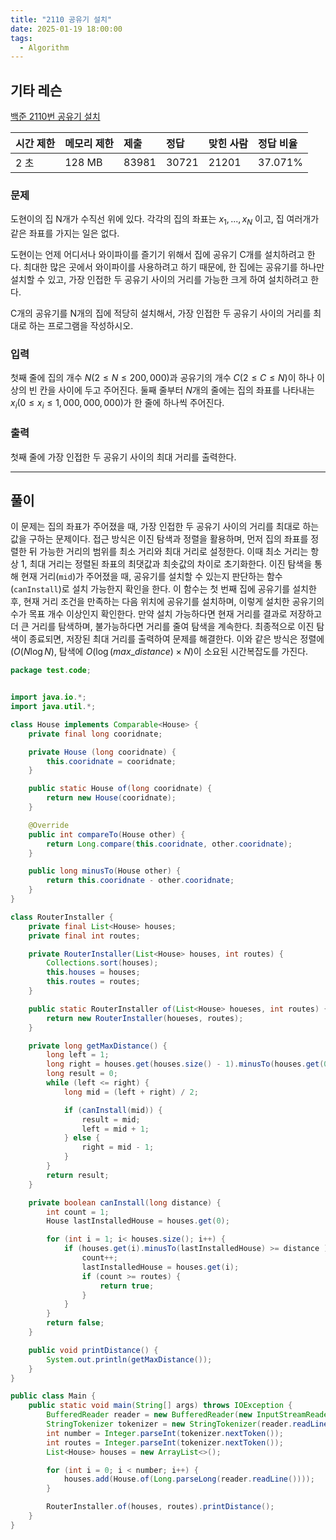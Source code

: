 ```yaml
---
title: "2110 공유기 설치"
date: 2025-01-19 18:00:00
tags: 
  - Algorithm
---
```



## 기타 레슨
[백준 2110번 공유기 설치](https://www.acmicpc.net/problem/2110)

| 시간 제한 | 메모리 제한 | 제출     | 정답    | 맞힌 사람 | 정답 비율   |
|:------|:-------|:-------|:------|:------|:--------|
| 2 초   | 128 MB | 83981 | 30721 | 21201 | 37.071% |

### 문제

도현이의 집 N개가 수직선 위에 있다. 
각각의 집의 좌표는 $x_{1}, ..., x_{N}$ 이고, 집 여러개가 같은 좌표를 가지는 일은 없다.<br>

도현이는 언제 어디서나 와이파이를 즐기기 위해서 집에 공유기 C개를 설치하려고 한다. 
최대한 많은 곳에서 와이파이를 사용하려고 하기 때문에, 한 집에는 공유기를 하나만 설치할 수 있고, 
가장 인접한 두 공유기 사이의 거리를 가능한 크게 하여 설치하려고 한다. <br>

C개의 공유기를 N개의 집에 적당히 설치해서, 가장 인접한 두 공유기 사이의 거리를 최대로 하는 프로그램을 작성하시오.<br>

### 입력

첫째 줄에 집의 개수 $N (2 ≤ N ≤ 200,000)$과 공유기의 개수 $C (2 ≤ C ≤ N)$이 하나 이상의 빈 칸을 사이에 두고 주어진다. 
둘째 줄부터 $N$개의 줄에는 집의 좌표를 나타내는 $x_{i} (0 ≤ x_{i} ≤ 1,000,000,000)$가 한 줄에 하나씩 주어진다.

### 출력

첫째 줄에 가장 인접한 두 공유기 사이의 최대 거리를 출력한다.

---

## 풀이

이 문제는 집의 좌표가 주어졌을 때, 가장 인접한 두 공유기 사이의 거리를 최대로 하는 값을 구하는 문제이다. 
접근 방식은 이진 탐색과 정렬을 활용하며, 먼저 집의 좌표를 정렬한 뒤 가능한 거리의 범위를 최소 거리와 최대 거리로 설정한다. 
이때 최소 거리는 항상 $1$, 최대 거리는 정렬된 좌표의 최댓값과 최솟값의 차이로 초기화한다. 
이진 탐색을 통해 현재 거리(`mid`)가 주어졌을 때,
공유기를 설치할 수 있는지 판단하는 함수(`canInstall`)로 설치 가능한지 확인을 한다. 
이 함수는 첫 번째 집에 공유기를 설치한 후, 
현재 거리 조건을 만족하는 다음 위치에 공유기를 설치하며, 
이렇게 설치한 공유기의 수가 목표 개수 이상인지 확인한다. 
만약 설치 가능하다면 현재 거리를 결과로 저장하고 더 큰 거리를 탐색하며, 
불가능하다면 거리를 줄여 탐색을 계속한다. 최종적으로 이진 탐색이 종료되면, 
저장된 최대 거리를 출력하여 문제를 해결한다. 
이와 같은 방식은 정렬에 $(O(N \log N)$, 
탐색에 $O(\log(max\_distance) \times N)$이 소요된 시간복잡도를 가진다.


```java
package test.code;


import java.io.*;
import java.util.*;

class House implements Comparable<House> {
    private final long cooridnate;

    private House (long cooridnate) {
        this.cooridnate = cooridnate;
    }

    public static House of(long cooridnate) {
        return new House(cooridnate);
    }

    @Override
    public int compareTo(House other) {
        return Long.compare(this.cooridnate, other.cooridnate);
    }

    public long minusTo(House other) {
        return this.cooridnate - other.cooridnate;
    }
}

class RouterInstaller {
    private final List<House> houses;
    private final int routes;

    private RouterInstaller(List<House> houses, int routes) {
        Collections.sort(houses);
        this.houses = houses;
        this.routes = routes;
    }

    public static RouterInstaller of(List<House> houeses, int routes) {
        return new RouterInstaller(houeses, routes);
    }

    private long getMaxDistance() {
        long left = 1;
        long right = houses.get(houses.size() - 1).minusTo(houses.get(0));
        long result = 0;
        while (left <= right) {
            long mid = (left + right) / 2;

            if (canInstall(mid)) {
                result = mid;
                left = mid + 1;
            } else {
                right = mid - 1;
            }
        }
        return result;
    }

    private boolean canInstall(long distance) {
        int count = 1;
        House lastInstalledHouse = houses.get(0);

        for (int i = 1; i< houses.size(); i++) {
            if (houses.get(i).minusTo(lastInstalledHouse) >= distance ) {
                count++;
                lastInstalledHouse = houses.get(i);
                if (count >= routes) {
                    return true;
                }
            }
        }
        return false;
    }

    public void printDistance() {
        System.out.println(getMaxDistance());
    }
}

public class Main {
    public static void main(String[] args) throws IOException {
        BufferedReader reader = new BufferedReader(new InputStreamReader(System.in));
        StringTokenizer tokenizer = new StringTokenizer(reader.readLine());
        int number = Integer.parseInt(tokenizer.nextToken());
        int routes = Integer.parseInt(tokenizer.nextToken());
        List<House> houses = new ArrayList<>();

        for (int i = 0; i < number; i++) {
            houses.add(House.of(Long.parseLong(reader.readLine())));
        }

        RouterInstaller.of(houses, routes).printDistance();
    }
}
```